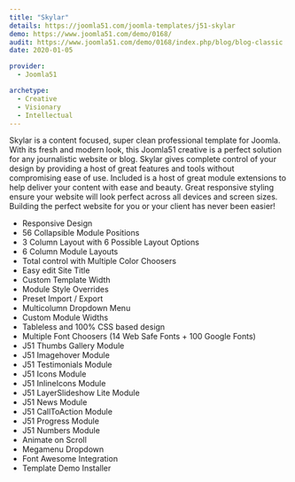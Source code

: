 ```yaml
---
title: "Skylar"
details: https://joomla51.com/joomla-templates/j51-skylar
demo: https://www.joomla51.com/demo/0168/
audit: https://www.joomla51.com/demo/0168/index.php/blog/blog-classic
date: 2020-01-05

provider:
  - Joomla51

archetype:
  - Creative
  - Visionary
  - Intellectual
---
```


Skylar is a content focused, super clean professional template for Joomla. With its fresh and modern look, this Joomla51 creative is a perfect solution for any journalistic website or blog. Skylar gives complete control of your design by providing a host of great features and tools without compromising ease of use. Included is a host of great module extensions to help deliver your content with ease and beauty. Great responsive styling ensure your website will look perfect across all devices and screen sizes. Building the perfect website for you or your client has never been easier!

- Responsive Design
- 56 Collapsible Module Positions
- 3 Column Layout with 6 Possible Layout Options
- 6 Column Module Layouts
- Total control with Multiple Color Choosers
- Easy edit Site Title
- Custom Template Width
- Module Style Overrides
- Preset Import / Export
- Multicolumn Dropdown Menu
- Custom Module Widths
- Tableless and 100% CSS based design
- Multiple Font Choosers (14 Web Safe Fonts + 100 Google Fonts)
- J51 Thumbs Gallery Module
- J51 Imagehover Module
- J51 Testimonials Module
- J51 Icons Module
- J51 InlineIcons Module
- J51 LayerSlideshow Lite Module
- J51 News Module
- J51 CallToAction Module
- J51 Progress Module
- J51 Numbers Module
- Animate on Scroll
- Megamenu Dropdown
- Font Awesome Integration
- Template Demo Installer

